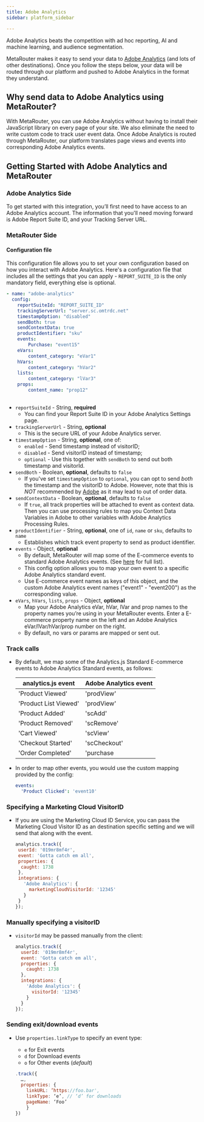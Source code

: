 ```yaml
---
title: Adobe Analytics
sidebar: platform_sidebar

---
```


Adobe Analytics beats the competition with ad hoc reporting, AI and machine learning, and audience segmentation.

MetaRouter makes it easy to send your data to [Adobe Analytics](https://www.adobe.com/analytics/adobe-analytics.html) (and lots of other destinations). Once you follow the steps below, your data will be routed through our platform and pushed to Adobe Analytics in the format they understand.



## Why send data to Adobe Analytics using MetaRouter?

With MetaRouter, you can use Adobe Analytics without having to install their JavaScript library on every page of your site. We also eliminate the need to write custom code to track user event data. Once Adobe Analytics is routed through MetaRouter, our platform translates page views and events into corresponding Adobe Analytics events.



## Getting Started with Adobe Analytics and MetaRouter



### Adobe Analytics Side

To get started with this integration, you’ll first need to have access to an Adobe Analytics account. The information that you'll need moving forward is Adobe Report Suite ID, and your Tracking Server URL.



### MetaRouter Side

#### Configuration file

This configuration file allows you to set your own configuration based on how you interact with Adobe Analytics. Here's a configuration file that includes all the settings that you can apply - `REPORT_SUITE_ID` is the only mandatory field, everything else is optional.

```yaml
- name: "adobe-analytics"
  config:
    reportSuiteId: "REPORT_SUITE_ID"
    trackingServerUrl: "server.sc.omtrdc.net"
    timestampOption: "disabled"
    sendBoth: true
    sendContextData: true
    productIdentifier: "sku"
    events:
    	Purchase: "event15"
    eVars:
    	content_category: "eVar1"
    hVars:
    	content_category: "hVar2"
    lists:
    	content_category: "lVar3"
    props:
    	content_name: "prop12"
    
```

- `reportSuiteId` - String, **required**
  - You can find your Report Suite ID in your Adobe Analytics Settings page.
- `trackingServerUrl` - String, **optional**
  - This is the secure URL of your Adobe Analytics server.
- `timestampOption` - String, **optional**, one of:
  - `enabled` - Send timestamp instead of visitorID;
  - `disabled` - Send visitorID instead of timestamp;
  - `optional` - Use this together with `sendBoth` to send out both timestamp and visitorId.
- `sendBoth` - Boolean, **optional**, defaults to `false`
  - If you've set `timestampOption` to `optional`, you can opt to send *both* the timestamp and the visitorID to Adobe. However, note that this is *NOT* recommended by [Adobe](https://marketing.adobe.com/resources/help/en_US/sc/implement/timestamps-overview.html) as it may lead to out of order data.
- `sendContextData` - Boolean, **optional**, defaults to `false`
  - If `true`, all track properties will be attached to event as context data. Then you can use processing rules to map you Context Data Variables in Adobe to other variables with Adobe Analytics Processing Rules.
- `productIdentifier` - String, **optional**, one of `id`, `name` or `sku`, defaults to `name`
  - Establishes which track event property to send as product identifier.
- `events` - Object, **optional**
  - By default, MetaRouter will map some of the E-commerce events to standard Adobe Analytics events. (See [here](#track-calls) for full list).
  - This config option allows you to map your own event to a specific Adobe Analytics standard event.
  - Use E-commerce event names as keys of this object, and the custom Adobe Analytics event names ("event1" - "event200") as the corresponding value.
- `eVars`, `hVars`, `lists`, `props` - Object, **optional**
  - Map your Adobe Analytics eVar, hVar, lVar and prop names to the property names you’re using in your MetaRouter events. Enter a E-commerce property name on the left and an Adobe Analytics eVar/lVar/hVar/prop number on the right.
  - By default, no vars or params are mapped or sent out.

### Track calls

- By default, we map some of the Analytics.js Standard E-commerce events to Adobe Analytics Standard events, as follows:

  | analytics.js event    | Adobe Analytics event |
  | --------------------- | --------------------- |
  | 'Product Viewed'      | 'prodView'            |
  | 'Product List Viewed' | 'prodView'            |
  | 'Product Added'       | 'scAdd'               |
  | 'Product Removed'     | 'scRemove'            |
  | 'Cart Viewed'         | 'scView'              |
  | 'Checkout Started'    | 'scCheckout'          |
  | 'Order Completed'     | 'purchase             |

- In order to map other events, you would use the custom mapping provided by the config:

  ```yaml
  events:
  	'Product Clicked': 'event10'
  ```

### Specifying a Marketing Cloud VisitorID

- If you are using the Marketing Cloud ID Service, you can pass the Marketing Cloud Visitor ID as an destination specific setting and we will send that along with the event.

  ```js
  analytics.track({
   userId: '019mr8mf4r',
   event: 'Gotta catch em all',
   properties: {
    caught: 1738
   },
   integrations: {
     'Adobe Analytics': {
       marketingCloudVisitorId: '12345'
     }
   }
  });
  ```

### Manually specifying a visitorID

- `visitorId` may be passed manually from the client:

  ```javascript
  analytics.track({
    userId: '019mr8mf4r',
    event: 'Gotta catch em all',
    properties: {
      caught: 1738
    },
    integrations: {
      'Adobe Analytics': {
        visitorId: '12345'
      }
    }
  });
  ```

### Sending exit/download events

- Use `properties.linkType` to specify an event type:

  - `e` for Exit events
  - `d` for Download events
  - `o` for Other events (*default*)

  ```js
  .track({
    …,
    properties: {
      linkURL: ’https://foo.bar',
      linkType: ‘e’, // ‘d’ for downloads
      pageName: ‘Foo’
      }
  })
  ```